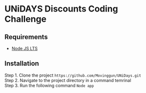 # UNiDAYS Discounts Coding Challenge
## Requirements
 - [Node JS LTS](https://nodejs.org/en/)
 
## Installation

Step 1. Clone the project ``https://github.com/Movinggun/UNiDays.git``  
Step 2. Navigate to the project directory in a command temrinal  
Step 3. Run the following command ``Node app ``  
